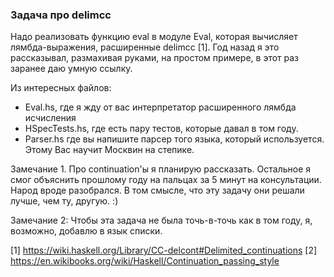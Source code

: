 ### Задача про delimcc

Надо реализовать функцию eval в модуле Eval, которая вычисляет лямбда-выражения,
расширенные delimcc [1]. Год назад я это рассказывал, размахивая руками, на 
простом примере, в этот раз заранее даю умную ссылку.

Из интересных файлов:
* Eval.hs, где я жду от вас интерпретатор расширенного лямбда исчисления
* HSpecTests.hs, где есть пару тестов, которые давал в том году.
* Parser.hs где вы напишите парсер того языка, который используется. 
  Этому Вас научит Москвин на степике.

Замечание 1. Про continuation'ы я планирую рассказать. Остальное я смог
объяснить прошлому году на пальцах за 5 минут на консультации. Народ
вроде разобрался. В том смысле, что эту задачу они решали лучше, чем ту,
другую. :)

Замечание 2: Чтобы эта задача не была точь-в-точь как в том году, я,
возможно, добавлю в язык списки.

[1] https://wiki.haskell.org/Library/CC-delcont#Delimited_continuations
[2] https://en.wikibooks.org/wiki/Haskell/Continuation_passing_style